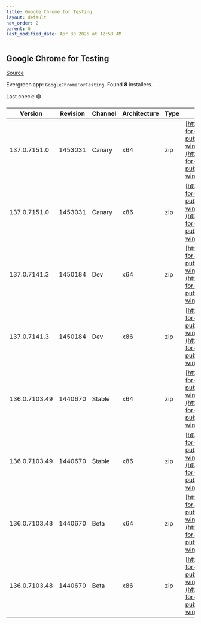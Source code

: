 ```yaml
---
title: Google Chrome for Testing
layout: default
nav_order: 2
parent: G
last_modified_date: Apr 30 2025 at 12:53 AM
---
```


## Google Chrome for Testing

[Source](https://googlechromelabs.github.io/chrome-for-testing/)

Evergreen app: `GoogleChromeForTesting`. Found **8** installers.

Last check: 🟢

| Version       | Revision | Channel | Architecture | Type | URI                                                                                                                                                                                            |
| ------------- | -------- | ------- | ------------ | ---- | ---------------------------------------------------------------------------------------------------------------------------------------------------------------------------------------------- |
| 137.0.7151.0  | 1453031  | Canary  | x64          | zip  | [https://storage.googleapis.com/chrome-for-testing-public/137.0.7151.0/win64/chrome-win64.zip](https://storage.googleapis.com/chrome-for-testing-public/137.0.7151.0/win64/chrome-win64.zip)   |
| 137.0.7151.0  | 1453031  | Canary  | x86          | zip  | [https://storage.googleapis.com/chrome-for-testing-public/137.0.7151.0/win32/chrome-win32.zip](https://storage.googleapis.com/chrome-for-testing-public/137.0.7151.0/win32/chrome-win32.zip)   |
| 137.0.7141.3  | 1450184  | Dev     | x64          | zip  | [https://storage.googleapis.com/chrome-for-testing-public/137.0.7141.3/win64/chrome-win64.zip](https://storage.googleapis.com/chrome-for-testing-public/137.0.7141.3/win64/chrome-win64.zip)   |
| 137.0.7141.3  | 1450184  | Dev     | x86          | zip  | [https://storage.googleapis.com/chrome-for-testing-public/137.0.7141.3/win32/chrome-win32.zip](https://storage.googleapis.com/chrome-for-testing-public/137.0.7141.3/win32/chrome-win32.zip)   |
| 136.0.7103.49 | 1440670  | Stable  | x64          | zip  | [https://storage.googleapis.com/chrome-for-testing-public/136.0.7103.49/win64/chrome-win64.zip](https://storage.googleapis.com/chrome-for-testing-public/136.0.7103.49/win64/chrome-win64.zip) |
| 136.0.7103.49 | 1440670  | Stable  | x86          | zip  | [https://storage.googleapis.com/chrome-for-testing-public/136.0.7103.49/win32/chrome-win32.zip](https://storage.googleapis.com/chrome-for-testing-public/136.0.7103.49/win32/chrome-win32.zip) |
| 136.0.7103.48 | 1440670  | Beta    | x64          | zip  | [https://storage.googleapis.com/chrome-for-testing-public/136.0.7103.48/win64/chrome-win64.zip](https://storage.googleapis.com/chrome-for-testing-public/136.0.7103.48/win64/chrome-win64.zip) |
| 136.0.7103.48 | 1440670  | Beta    | x86          | zip  | [https://storage.googleapis.com/chrome-for-testing-public/136.0.7103.48/win32/chrome-win32.zip](https://storage.googleapis.com/chrome-for-testing-public/136.0.7103.48/win32/chrome-win32.zip) |

